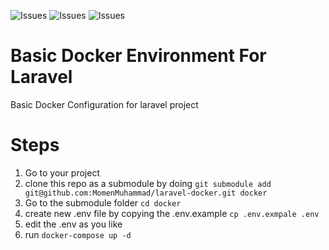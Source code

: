 ![Issues](https://img.shields.io/github/issues/MomenMuhammad/laravel-docker)
![Issues](https://img.shields.io/github/forks/MomenMuhammad/laravel-docker)
![Issues](https://img.shields.io/github/stars/MomenMuhammad/laravel-docker)
# Basic Docker Environment For Laravel
Basic Docker Configuration for laravel project
# Steps
1. Go to your project 
2. clone this repo as a submodule by doing ``` git submodule add git@github.com:MomenMuhammad/laravel-docker.git docker ```
3. Go to the submodule folder ``` cd docker ```
4. create new .env file by copying the .env.example ```cp .env.exmpale .env```
5. edit the .env as you like
6. run ```docker-compose up -d```
